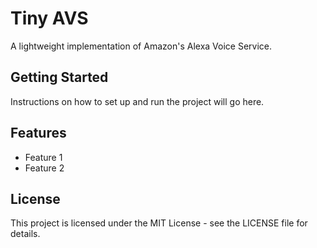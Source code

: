 # Tiny AVS

A lightweight implementation of Amazon's Alexa Voice Service.

## Getting Started

Instructions on how to set up and run the project will go here.

## Features

* Feature 1
* Feature 2

## License

This project is licensed under the MIT License - see the LICENSE file for details.